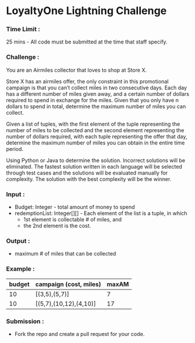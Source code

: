 # LoyaltyOne Lightning Challenge

### Time Limit : 
25 mins - All code must be submitted at the time that staff specify.

### Challenge :
You are an Airmiles collector that loves to shop at Store X.

Store X has an airmiles offer, the only constraint in this promotional campaign is that you can’t collect miles in two consecutive days.  Each day has a different number of miles given away, and a certain number of dollars required to spend in exchange for the miles. Given that you only have n dollars to spend in total, determine the maximum number of miles you can collect.  

Given a list of tuples, with the first element of the tuple representing the number of miles to be collected and the second element representing the number of dollars required, with each tuple representing the offer that day, determine the maximum number of miles you can obtain in the entire time period. 

Using Python or Java to determine the solution. Incorrect solutions will be eliminated. The fastest solution written in each language will be selected through test cases and the solutions will be evaluated manually for complexity. The solution with the best complexity will be the winner.


### Input : 
- Budget: Integer - total amount of money to spend
- redemptionList: Integer[][]  - Each element of the list is a tuple, in which
    -   1st element is collectable # of miles, and
    -   the 2nd element is the cost.

### Output :
- maximum # of miles that can be collected

### Example :
|budget|campaign (cost, miles)|maxAM|
|---|---|---|
|10|[(3,5),(5,7)]|7|
|10|[(5,7),(10,12),(4,10)]|17|

### Submission :
- Fork the repo and create a pull request for your code.

